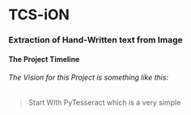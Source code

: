 # TCS-iON
### Extraction of Hand-Written text from Image
#### The Project Timeline
###### The Vision for this Project is something like this:
> Start With PyTesseract which is a very simple

